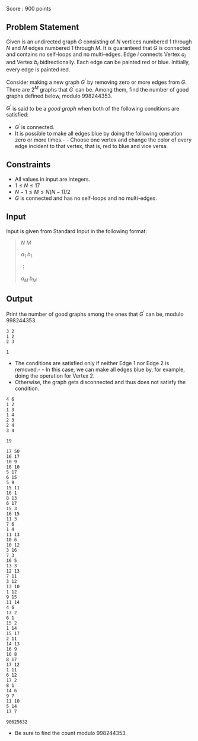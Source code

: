 Score : $900$ points

## Problem Statement

Given is an undirected graph $G$ consisting of $N$ vertices numbered $1$ through $N$ and $M$ edges numbered $1$ through $M$. It is guaranteed that $G$ is connected and contains no self-loops and no multi-edges.
Edge $i$ connects Vertex $a_i$ and Vertex $b_i$ bidirectionally.
Each edge can be painted red or blue. Initially, every edge is painted red.

Consider making a new graph $G^{\prime}$ by removing zero or more edges from $G$.
There are $2^M$ graphs that $G^{\prime}$ can be. Among them, find the number of good graphs defined below, modulo $998244353$.

$G^{\prime}$ is said to be a *good graph* when both of the following conditions are satisfied:

- $G^{\prime}$ is connected.
- It is possible to make all edges blue by doing the following operation zero or more times.-   - Choose one vertex and change the color of every edge incident to that vertex, that is, red to blue and vice versa.

## Constraints

- All values in input are integers.
- $1 \leq N \leq 17$
- $N-1 \leq M \leq N(N-1)/2$
- $G$ is connected and has no self-loops and no multi-edges.

## Input

Input is given from Standard Input in the following format:

> $N$ $M$
> 
> $a_1$ $b_1$
> 
> $\vdots$
> 
> $a_M$ $b_M$

## Output

Print the number of good graphs among the ones that $G^{\prime}$ can be, modulo $998244353$.

```input1
3 2
1 2
2 3
```

```output1
1
```

- The conditions are satisfied only if neither Edge $1$ nor Edge $2$ is removed.-   - In this case, we can make all edges blue by, for example, doing the operation for Vertex $2$.
- Otherwise, the graph gets disconnected and thus does not satisfy the condition.

```input2
4 6
1 2
1 3
1 4
2 3
2 4
3 4
```

```output2
19
```

```input3
17 50
16 17
10 9
16 10
5 17
6 15
5 9
15 11
16 1
8 13
6 17
15 3
16 15
11 3
7 6
1 4
11 13
10 6
10 12
3 16
7 3
16 5
13 3
12 13
7 11
3 12
13 10
1 12
9 15
11 14
4 6
13 2
6 1
15 2
1 14
15 17
2 11
14 13
16 9
16 8
8 17
17 12
1 11
6 12
17 2
8 1
14 6
9 7
11 10
5 14
17 7
```

```output3
90625632
```

- Be sure to find the count modulo $998244353$.
